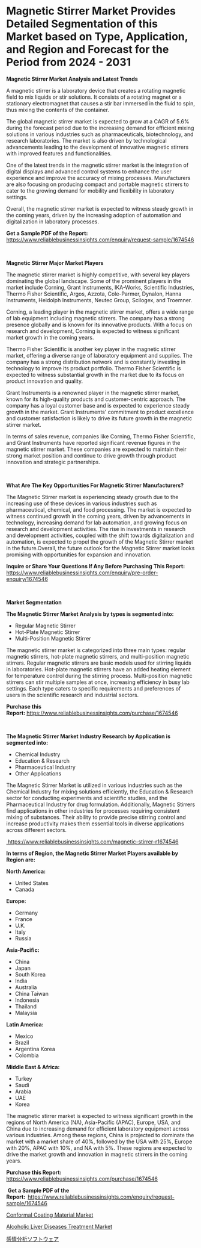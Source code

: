 <p><h1>Magnetic Stirrer Market Provides Detailed Segmentation of this Market based on Type, Application, and Region and Forecast for the Period from 2024 - 2031</h1></p><p><strong>Magnetic Stirrer Market Analysis and Latest Trends</strong></p>
<p><p>A magnetic stirrer is a laboratory device that creates a rotating magnetic field to mix liquids or stir solutions. It consists of a rotating magnet or a stationary electromagnet that causes a stir bar immersed in the fluid to spin, thus mixing the contents of the container.</p><p>The global magnetic stirrer market is expected to grow at a CAGR of 5.6% during the forecast period due to the increasing demand for efficient mixing solutions in various industries such as pharmaceuticals, biotechnology, and research laboratories. The market is also driven by technological advancements leading to the development of innovative magnetic stirrers with improved features and functionalities.</p><p>One of the latest trends in the magnetic stirrer market is the integration of digital displays and advanced control systems to enhance the user experience and improve the accuracy of mixing processes. Manufacturers are also focusing on producing compact and portable magnetic stirrers to cater to the growing demand for mobility and flexibility in laboratory settings.</p><p>Overall, the magnetic stirrer market is expected to witness steady growth in the coming years, driven by the increasing adoption of automation and digitalization in laboratory processes.</p></p>
<p><strong>Get a Sample PDF of the Report:&nbsp;</strong> <a href="https://www.reliablebusinessinsights.com/enquiry/request-sample/1674546">https://www.reliablebusinessinsights.com/enquiry/request-sample/1674546</a></p>
<p>&nbsp;</p>
<p><strong>Magnetic Stirrer Major Market Players</strong></p>
<p><p>The magnetic stirrer market is highly competitive, with several key players dominating the global landscape. Some of the prominent players in the market include Corning, Grant Instruments, IKA-Works, Scientific Industries, Thermo Fisher Scientific, Argos, Azzota, Cole-Parmer, Dynalon, Hanna Instruments, Heidolph Instruments, Neutec Group, Scilogex, and Troemner.</p><p>Corning, a leading player in the magnetic stirrer market, offers a wide range of lab equipment including magnetic stirrers. The company has a strong presence globally and is known for its innovative products. With a focus on research and development, Corning is expected to witness significant market growth in the coming years.</p><p>Thermo Fisher Scientific is another key player in the magnetic stirrer market, offering a diverse range of laboratory equipment and supplies. The company has a strong distribution network and is constantly investing in technology to improve its product portfolio. Thermo Fisher Scientific is expected to witness substantial growth in the market due to its focus on product innovation and quality.</p><p>Grant Instruments is a renowned player in the magnetic stirrer market, known for its high-quality products and customer-centric approach. The company has a loyal customer base and is expected to experience steady growth in the market. Grant Instruments' commitment to product excellence and customer satisfaction is likely to drive its future growth in the magnetic stirrer market.</p><p>In terms of sales revenue, companies like Corning, Thermo Fisher Scientific, and Grant Instruments have reported significant revenue figures in the magnetic stirrer market. These companies are expected to maintain their strong market position and continue to drive growth through product innovation and strategic partnerships.</p></p>
<p>&nbsp;</p>
<p><strong>What Are The Key Opportunities For Magnetic Stirrer Manufacturers?</strong></p>
<p><p>The Magnetic Stirrer market is experiencing steady growth due to the increasing use of these devices in various industries such as pharmaceutical, chemical, and food processing. The market is expected to witness continued growth in the coming years, driven by advancements in technology, increasing demand for lab automation, and growing focus on research and development activities. The rise in investments in research and development activities, coupled with the shift towards digitalization and automation, is expected to propel the growth of the Magnetic Stirrer market in the future.Overall, the future outlook for the Magnetic Stirrer market looks promising with opportunities for expansion and innovation.</p></p>
<p><strong>Inquire or Share Your Questions If Any Before Purchasing This Report:</strong> <a href="https://www.reliablebusinessinsights.com/enquiry/pre-order-enquiry/1674546">https://www.reliablebusinessinsights.com/enquiry/pre-order-enquiry/1674546</a></p>
<p>&nbsp;</p>
<p><strong>Market Segmentation</strong></p>
<p><strong>The Magnetic Stirrer Market Analysis by types is segmented into:</strong></p>
<p><ul><li>Regular Magnetic Stirrer</li><li>Hot-Plate Magnetic Stirrer</li><li>Multi-Position Magnetic Stirrer</li></ul></p>
<p><p>The magnetic stirrer market is categorized into three main types: regular magnetic stirrers, hot-plate magnetic stirrers, and multi-position magnetic stirrers. Regular magnetic stirrers are basic models used for stirring liquids in laboratories. Hot-plate magnetic stirrers have an added heating element for temperature control during the stirring process. Multi-position magnetic stirrers can stir multiple samples at once, increasing efficiency in busy lab settings. Each type caters to specific requirements and preferences of users in the scientific research and industrial sectors.</p></p>
<p><strong>Purchase this Report:&nbsp;</strong><a href="https://www.reliablebusinessinsights.com/purchase/1674546">https://www.reliablebusinessinsights.com/purchase/1674546</a></p>
<p>&nbsp;</p>
<p><strong>The Magnetic Stirrer Market Industry Research by Application is segmented into:</strong></p>
<p><ul><li>Chemical Industry</li><li>Education & Research</li><li>Pharmaceutical Industry</li><li>Other Applications</li></ul></p>
<p><p>The Magnetic Stirrer Market is utilized in various industries such as the Chemical Industry for mixing solutions efficiently, the Education & Research sector for conducting experiments and scientific studies, and the Pharmaceutical Industry for drug formulation. Additionally, Magnetic Stirrers find applications in other industries for processes requiring consistent mixing of substances. Their ability to provide precise stirring control and increase productivity makes them essential tools in diverse applications across different sectors.</p></p>
<p><a href="https://www.reliablebusinessinsights.com/magnetic-stirrer-r1674546">&nbsp;https://www.reliablebusinessinsights.com/magnetic-stirrer-r1674546</a></p>
<p><strong>In terms of Region, the Magnetic Stirrer Market Players available by Region are:</strong></p>
<p>
    <p> <strong> North America: </strong>
        <ul>
            <li>United States</li>
            <li>Canada</li>
        </ul>
        </p> 
    <p> <strong> Europe: </strong>
        <ul>
            <li>Germany</li>
            <li>France</li>
            <li>U.K.</li>
            <li>Italy</li>
            <li>Russia</li>
        </ul>
        </p> 
    <p> <strong> Asia-Pacific: </strong>
        <ul>
            <li>China</li>
            <li>Japan</li>
            <li>South Korea</li>
            <li>India</li>
            <li>Australia</li>
            <li>China Taiwan</li>
            <li>Indonesia</li>
            <li>Thailand</li>
            <li>Malaysia</li>
        </ul>
        </p> 
    <p> <strong> Latin America: </strong>
        <ul>
            <li>Mexico</li>
            <li>Brazil</li>
            <li>Argentina Korea</li>
            <li>Colombia</li>
        </ul>
        </p> 
    <p> <strong> Middle East & Africa: </strong>
        <ul>
            <li>Turkey</li>
            <li>Saudi</li>
            <li>Arabia</li>
            <li>UAE</li>
            <li>Korea</li>
        </ul>
    </p>
    </p>
<p><p>The magnetic stirrer market is expected to witness significant growth in the regions of North America (NA), Asia-Pacific (APAC), Europe, USA, and China due to increasing demand for efficient laboratory equipment across various industries. Among these regions, China is projected to dominate the market with a market share of 40%, followed by the USA with 25%, Europe with 20%, APAC with 10%, and NA with 5%. These regions are expected to drive the market growth and innovation in magnetic stirrers in the coming years.</p></p>
<p><strong>Purchase this Report: </strong><a href="https://www.reliablebusinessinsights.com/purchase/1674546">https://www.reliablebusinessinsights.com/purchase/1674546</a></p>
<p>&nbsp;<strong>Get a Sample PDF of the Report:&nbsp;&nbsp;</strong><a href="https://www.reliablebusinessinsights.com/enquiry/request-sample/1674546">https://www.reliablebusinessinsights.com/enquiry/request-sample/1674546</a></p>
<p><strong></strong></p>
<p><p><a href="https://medium.com/@rontaybrewer02024/exploring-conformal-coating-material-market-dynamics-global-trends-and-future-growth-prospects-f2f9f0db28ae">Conformal Coating Material Market</a></p><p><a href="https://issuu.com/reportprime-2/docs/alcoholic-liver-diseases-treatment-market-size-203">Alcoholic Liver Diseases Treatment Market</a></p><p><a href="https://github.com/sghwr779811674/Market-Research-Report-List-3/blob/main/9620450182328.md">感情分析ソフトウェア</a></p></p>
